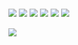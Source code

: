 [![](https://komarev.com/ghpvc/?username=drobotun)](https://github.com/drobotun)
[![](https://img.shields.io/badge/pypi-drobotun-blue?logo=pypi)](https://pypi.org/user/drobotun/)
[![](https://img.shields.io/badge/-%5D%5Bakep-blue)](https://xakep.ru/author/drobotun/)
[![](https://img.shields.io/badge/-mail%40drobotun.su-blue?style=social&logo=mail.ru)](mailto:mail@drobotun.su)
[![](https://img.shields.io/github/followers/drobotun?style=social)](https://github.com/drobotun?tab=followers)
[![](https://img.shields.io/github/stars/drobotun?style=social)](https://github.com/drobotun?tab=stars)
-------------------------------------------------------------------------------------------------------
<p align="left">
  <a href="https://skillicons.dev">
    <img src="https://skillicons.dev/icons?i=git,cpp,py,qt" />
  </a>
</p>
